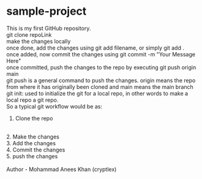 # sample-project
This is my first GitHub repository.
<br>
git clone repoLink
<br>
make the changes locally
<br>
once done, add the changes using git add filename, or simply git add .
<br>
once added, now commit the changes using git commit -m "Your Message Here"
<br>
once committed, push the changes to the repo by executing git push origin main
<br>
git push is a general command to push the changes. origin means the repo from where it has originally been cloned and main means the main branch
<br>
git init: used to initialize the git for a local repo, in other words to make a local repo a git repo.
<br>
So a typical git workflow would be as:
<br>
1. Clone the repo
<br>
2. Make the changes
<br>
3. Add the changes
<br>
4. Commit the changes
<br>
5. push the changes
<br>
<br>
Author - Mohammad Anees Khan (cryptlex)